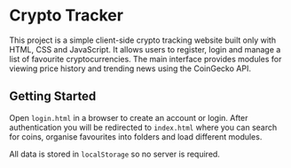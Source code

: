 # Crypto Tracker

This project is a simple client-side crypto tracking website built only with HTML, CSS and JavaScript. It allows users to register, login and manage a list of favourite cryptocurrencies. The main interface provides modules for viewing price history and trending news using the CoinGecko API.

## Getting Started

Open `login.html` in a browser to create an account or login. After authentication you will be redirected to `index.html` where you can search for coins, organise favourites into folders and load different modules.

All data is stored in `localStorage` so no server is required.
